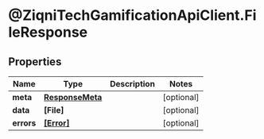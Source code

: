 # @ZiqniTechGamificationApiClient.FileResponse

## Properties

Name | Type | Description | Notes
------------ | ------------- | ------------- | -------------
**meta** | [**ResponseMeta**](ResponseMeta.md) |  | [optional] 
**data** | **[File]** |  | [optional] 
**errors** | [**[Error]**](Error.md) |  | [optional] 


